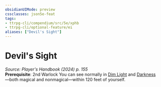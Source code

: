 ```yaml
---
obsidianUIMode: preview
cssclasses: json5e-feat
tags:
- ttrpg-cli/compendium/src/5e/xphb
- ttrpg-cli/optional-feature/ei
aliases: ["Devil's Sight"]
---
```

# Devil's Sight
*Source: Player's Handbook (2024) p. 155*  
**Prerequisite**: 2nd Warlock
You can see normally in [Dim Light](2-Mechanics/CLI/rules/variant-rules/dim-light-xphb.md) and [Darkness](2-Mechanics/CLI/rules/variant-rules/darkness-xphb.md)—both magical and nonmagical—within 120 feet of yourself.